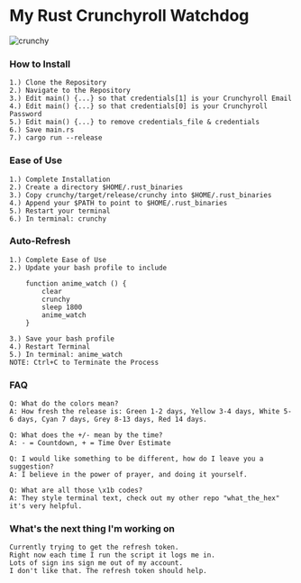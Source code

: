 # My Rust Crunchyroll Watchdog

![crunchy](https://user-images.githubusercontent.com/128202226/227758163-953d1acc-ac94-4ce9-890b-72288b94b694.png)

### How to Install
    1.) Clone the Repository
    2.) Navigate to the Repository
    3.) Edit main() {...} so that credentials[1] is your Crunchyroll Email
    4.) Edit main() {...} so that credentials[0] is your Crunchyroll Password
    5.) Edit main() {...} to remove credentials_file & credentials
    6.) Save main.rs
    7.) cargo run --release

### Ease of Use
    1.) Complete Installation
    2.) Create a directory $HOME/.rust_binaries
    3.) Copy crunchy/target/release/crunchy into $HOME/.rust_binaries
    4.) Append your $PATH to point to $HOME/.rust_binaries
    5.) Restart your terminal
    6.) In terminal: crunchy

### Auto-Refresh
    1.) Complete Ease of Use
    2.) Update your bash profile to include

        function anime_watch () {
            clear
            crunchy
            sleep 1800
            anime_watch
        }

    3.) Save your bash profile
    4.) Restart Terminal
    5.) In terminal: anime_watch
    NOTE: Ctrl+C to Terminate the Process

### FAQ
    Q: What do the colors mean?
    A: How fresh the release is: Green 1-2 days, Yellow 3-4 days, White 5-6 days, Cyan 7 days, Grey 8-13 days, Red 14 days.

    Q: What does the +/- mean by the time?
    A: - = Countdown, + = Time Over Estimate

    Q: I would like something to be different, how do I leave you a suggestion?
    A: I believe in the power of prayer, and doing it yourself.

    Q: What are all those \x1b codes?
    A: They style terminal text, check out my other repo "what_the_hex" it's very helpful.

### What's the next thing I'm working on
    Currently trying to get the refresh token.
    Right now each time I run the script it logs me in.
    Lots of sign ins sign me out of my account. 
    I don't like that. The refresh token should help.
        
